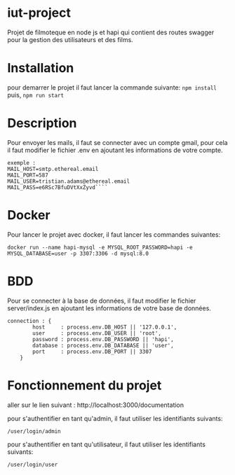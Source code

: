 # iut-project
Projet de filmoteque en node js et hapi qui contient des routes swagger pour la gestion des utilisateurs et des films.

# Installation
pour demarrer le projet il faut lancer la commande suivante:
```npm install```
puis,
```npm run start```

# Description
Pour envoyer les mails, il faut se connecter avec un compte gmail, pour cela il faut modifier le fichier .env en ajoutant les informations de votre compte.
``````
exemple :
MAIL_HOST=smtp.ethereal.email
MAIL_PORT=587
MAIL_USER=tristian.adams@ethereal.email
MAIL_PASS=e6RSc7BfuDVtXxZyvd````

``````
# Docker 
Pour lancer le projet avec docker, il faut lancer les commandes suivantes:
``````
docker run --name hapi-mysql -e MYSQL_ROOT_PASSWORD=hapi -e MYSQL_DATABASE=user -p 3307:3306 -d mysql:8.0
``````
# BDD
Pour se connecter à la base de données, il faut modifier le fichier server/index.js en ajoutant les informations de votre base de données.
``````
connection : {
        host     : process.env.DB_HOST || '127.0.0.1',
        user     : process.env.DB_USER || 'root',
        password : process.env.DB_PASSWORD || 'hapi',
        database : process.env.DB_DATABASE || 'user',
        port     : process.env.DB_PORT || 3307
    }
``````

# Fonctionnement du projet

aller sur le lien suivant : http://localhost:3000/documentation

pour s'authentifier en tant qu'admin, il faut utiliser les identifiants suivants:
```````
/user/login/admin
```````
pour s'authentifier en tant qu'utilisateur, il faut utiliser les identifiants suivants:
```````
/user/login/user
```````